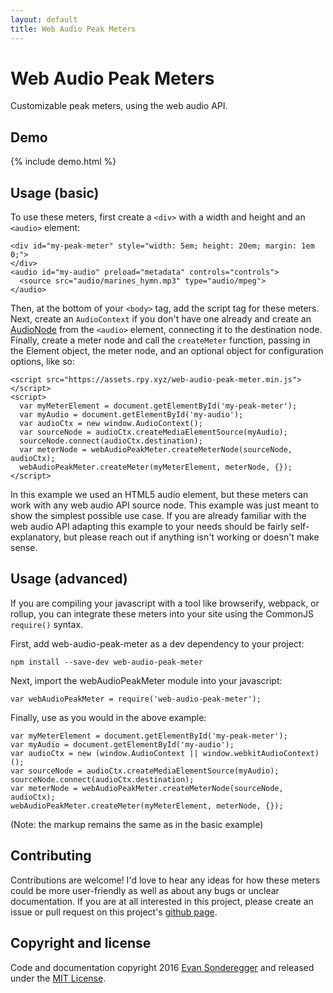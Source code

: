 ```yaml
---
layout: default
title: Web Audio Peak Meters
---
```


# Web Audio Peak Meters

Customizable peak meters, using the web audio API.

## Demo

{% include demo.html %}

## Usage (basic)

To use these meters, first create a `<div>` with a width and height and an `<audio>` element:

    <div id="my-peak-meter" style="width: 5em; height: 20em; margin: 1em 0;">
    </div>
    <audio id="my-audio" preload="metadata" controls="controls">
      <source src="audio/marines_hymn.mp3" type="audio/mpeg">
    </audio>

Then, at the bottom of your `<body>` tag, add the script tag for these meters. Next, create an `AudioContext` if you don't have one already and create an [AudioNode](https://developer.mozilla.org/en-US/docs/Web/API/AudioNode) from the `<audio>` element, connecting it to the destination node. Finally, create a meter node and call the `createMeter` function, passing in the Element object, the meter node, and an optional object for configuration options, like so:

    <script src="https://assets.rpy.xyz/web-audio-peak-meter.min.js"></script>
    <script>
      var myMeterElement = document.getElementById('my-peak-meter');
      var myAudio = document.getElementById('my-audio');
      var audioCtx = new window.AudioContext();
      var sourceNode = audioCtx.createMediaElementSource(myAudio);
      sourceNode.connect(audioCtx.destination);
      var meterNode = webAudioPeakMeter.createMeterNode(sourceNode, audioCtx);
      webAudioPeakMeter.createMeter(myMeterElement, meterNode, {});
    </script>

In this example we used an HTML5 audio element, but these meters can work with any web audio API source node. This example was just meant to show the simplest possible use case. If you are already familiar with the web audio API adapting this example to your needs should be fairly self-explanatory, but please reach out if anything isn't working or doesn't make sense.

## Usage (advanced)

If you are compiling your javascript with a tool like browserify, webpack, or rollup, you can integrate these meters into your site using the CommonJS `require()` syntax.

First, add web-audio-peak-meter as a dev dependency to your project:

    npm install --save-dev web-audio-peak-meter

Next, import the webAudioPeakMeter module into your javascript:

    var webAudioPeakMeter = require('web-audio-peak-meter');

Finally, use as you would in the above example:

    var myMeterElement = document.getElementById('my-peak-meter');
    var myAudio = document.getElementById('my-audio');
    var audioCtx = new (window.AudioContext || window.webkitAudioContext)();
    var sourceNode = audioCtx.createMediaElementSource(myAudio);
    sourceNode.connect(audioCtx.destination);
    var meterNode = webAudioPeakMeter.createMeterNode(sourceNode, audioCtx);
    webAudioPeakMeter.createMeter(myMeterElement, meterNode, {});

(Note: the markup remains the same as in the basic example)

## Contributing

Contributions are welcome! I'd love to hear any ideas for how these meters could be more user-friendly as well as about any bugs or unclear documentation. If you are at all interested in this project, please create an issue or pull request on this project's [github page](https://github.com/esonderegger/web-audio-peak-meter).

## Copyright and license

Code and documentation copyright 2016 [Evan Sonderegger](https://rpy.xyz) and released under the [MIT License](https://github.com/esonderegger/web-audio-peak-meter/blob/master/LICENSE).
